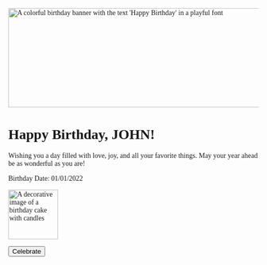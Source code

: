 <html>
 <head>
  <title>
   Birthday Wishes Card
  </title>
  <script src="https://cdn.tailwindcss.com">
  </script>
  <link href="https://cdnjs.cloudflare.com/ajax/libs/font-awesome/5.15.3/css/all.min.css" rel="stylesheet"/>
  <link href="https://fonts.googleapis.com/css2?family=Pacifico&amp;display=swap" rel="stylesheet"/>
  <style>
   body {
            font-family: 'Pacifico', cursive;
            overflow: hidden;
        }
        .falling-item {
            position: absolute;
            width: 30px;
            height: 30px;
            animation: fall 5s linear infinite;
        }
        @keyframes fall {
            0% { top: -50px; }
            100% { top: 100vh; }
        }
  </style>
  <script>
   function changeCardBackgroundColors() {
            const colors = ['bg-blue-100', 'bg-pink-100', 'bg-yellow-100', 'bg-green-100', 'bg-purple-100'];
            let index = 0;
            setInterval(() => {
                document.getElementById('card').className = 'bg-white rounded-lg shadow-lg p-4 max-w-sm text-center ' + colors[index];
                index = (index + 1) % colors.length;
            }, 1000);
        }

        function createFallingItems() {
            const items = [
                { src: 'https://e7.pngegg.com/pngimages/399/447/png-clipart-red-apple-illustration-juice-apple-fruit-graphy-red-apple-natural-foods-food-thumbnail.png', alt: 'A falling apple' },
                { src: 'https://encrypted-tbn0.gstatic.com/images?q=tbn:ANd9GcRsvVVFXfiiNk5t69ji-bMgUQvhxThXcph6vbJtMhcT8pGkiVQp0mLEXU4&s', alt: 'A falling chocolate' },
                { src: 'https://encrypted-tbn0.gstatic.com/images?q=tbn:ANd9GcTpMhq-cImNjoH2f5HlistQAIx2c8cX-gpY3d-xb7QZ3qxbg1Nv4kviZT_2eMGlAOnGQYfjzw&s', alt: 'A falling balloon' },
                { src: 'https://encrypted-tbn0.gstatic.com/images?q=tbn:ANd9GcQfUKKq0zshlSr29itpDV_qXv5vKlBpQqUEQB7cyTtO9s9CB0tCPHzJNDmIzFLhxCKjKnY&usqp=CAU', alt: 'A falling rose' }
            ];
            const container = document.createElement('div');
            container.className = 'falling-items-container';
            document.body.appendChild(container);

            for (let i = 0; i < 50; i++) {
                const item = document.createElement('img');
                const randomItem = items[Math.floor(Math.random() * items.length)];
                item.src = randomItem.src;
                item.alt = randomItem.alt;
                item.className = 'falling-item';
                item.style.left = `${Math.random() * 100}vw`;
                item.style.animationDuration = `${Math.random() * 3 + 2}s`;
                container.appendChild(item);
            }
        }

        function getRandomPositiveNote() {
            const notes = [
                "You are amazing just the way you are!",
                "Believe in yourself and all that you are.",
                "You are capable of incredible things.",
                "Stay positive, work hard, make it happen.",
                "Your potential is endless."
            ];
            return notes[Math.floor(Math.random() * notes.length)];
        }

        function celebrate() {
            changeCardBackgroundColors();
            createFallingItems();
            document.getElementById('positive-note').innerText = getRandomPositiveNote();
        }
  </script>
 </head>
 <body class="bg-blue-100 flex items-center justify-center min-h-screen">
  <div class="bg-white rounded-lg shadow-lg p-4 max-w-sm text-center" id="card">
   <img alt="A colorful birthday banner with the text 'Happy Birthday' in a playful font" class="w-full rounded-t-lg" height="200" src="https://storage.googleapis.com/a1aa/image/13y5ejjllF3DIqnnP01Wuw4Lb15MNKia2CVCofGLwouofJRoA.jpg" width="600"/>
   <h1 class="text-3xl text-pink-500 mt-4">
    Happy Birthday, JOHN!
   </h1>
   <p class="text-gray-700 mt-4">
    Wishing you a day filled with love, joy, and all your favorite things. May your year ahead be as wonderful as you are!
   </p>
   <p class="text-gray-500 mt-2">
    Birthday Date: 01/01/2022
   </p>
   <div class="mt-6">
    <img alt="A decorative image of a birthday cake with candles" class="mx-auto" height="100" src="https://storage.googleapis.com/a1aa/image/ymmV93Yo5g7pPxAT1j7YdRxdPcp4sLlGnGmTXzFrb3z5PJCF.jpg" width="100"/>
   </div>
   <div class="mt-6">
    <p class="text-gray-700" id="positive-note">
     <!-- Positive note will be inserted here -->
    </p>
   </div>
   <div class="mt-6">
    <button class="bg-green-500 text-white px-4 py-2 rounded-full shadow hover:bg-green-600 transition duration-300" onclick="celebrate()">
     <i class="fas fa-birthday-cake mr-2">
     </i>
     Celebrate
    </button>
   </div>
  </div>
 </body>
</html>
